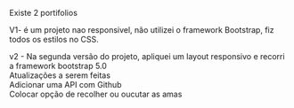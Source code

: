 Existe 2 portifolios

V1- é um projeto nao responsivel, não utilizei o framework Bootstrap, fiz todos os estilos no CSS. </br> 

v2 - Na segunda versão do projeto, apliquei um layout responsivo e recorri a framework bootstrap 5.0 </br>
 Atualizações a serem feitas </br>
 Adicionar uma API com Github </br>
 Colocar opção de recolher ou oucutar as amas </br></br>

 
